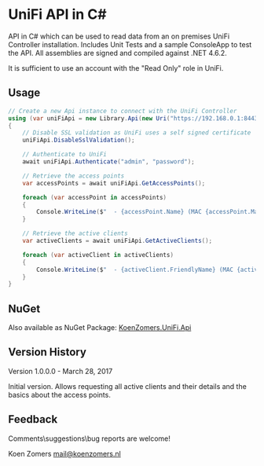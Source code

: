 # UniFi API in C#

API in C# which can be used to read data from an on premises UniFi Controller installation. Includes Unit Tests and a sample ConsoleApp to test the API. All assemblies are signed and compiled against .NET 4.6.2.

It is sufficient to use an account with the "Read Only" role in UniFi.

## Usage

```C#
// Create a new Api instance to connect with the UniFi Controller
using (var uniFiApi = new Library.Api(new Uri("https://192.168.0.1:8443")))
{
    // Disable SSL validation as UniFi uses a self signed certificate
    uniFiApi.DisableSslValidation();

    // Authenticate to UniFi
    await uniFiApi.Authenticate("admin", "password");

    // Retrieve the access points
    var accessPoints = await uniFiApi.GetAccessPoints();

    foreach (var accessPoint in accessPoints)
    {
        Console.WriteLine($"  - {accessPoint.Name} (MAC {accessPoint.MacAddress})");
    }

    // Retrieve the active clients
    var activeClients = await uniFiApi.GetActiveClients();

    foreach (var activeClient in activeClients)
    {
        Console.WriteLine($"  - {activeClient.FriendlyName} (MAC {activeClient.MacAddress}, Channel {activeClient.Channel})");
    }
}
```

## NuGet

Also available as NuGet Package: [KoenZomers.UniFi.Api](https://www.nuget.org/packages/KoenZomers.UniFi.Api/)

## Version History

Version 1.0.0.0 - March 28, 2017

Initial version. Allows requesting all active clients and their details and the basics about the access points.

## Feedback

Comments\suggestions\bug reports are welcome!

Koen Zomers
mail@koenzomers.nl